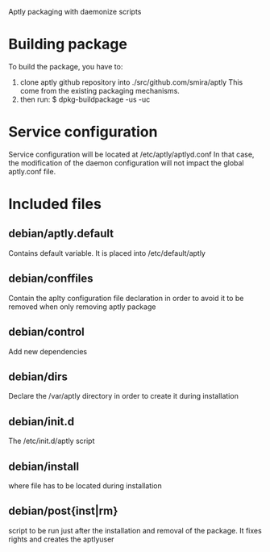 Aptly packaging with daemonize scripts

# Building package

To build the package, you have to:

 1. clone aptly github repository into ./src/github.com/smira/aptly
    This come from the existing packaging mechanisms.
 2. then run: $ dpkg-buildpackage -us -uc

# Service configuration

Service configuration will be located at /etc/aptly/aptlyd.conf
In that case, the modification of the daemon configuration will not impact the
global aptly.conf file.


# Included files

## debian/aptly.default
Contains default variable. It is placed into /etc/default/aptly

## debian/conffiles
Contain the aplty configuration file declaration in order to avoid it to be
removed when only removing aptly package

## debian/control
Add new dependencies

## debian/dirs
Declare the /var/aptly directory in order to create it during installation

## debian/init.d
The /etc/init.d/aptly script

## debian/install
where file has to be located during installation

## debian/post{inst|rm}
script to be run just after the installation and removal of the package.
It fixes rights and creates the aptlyuser

